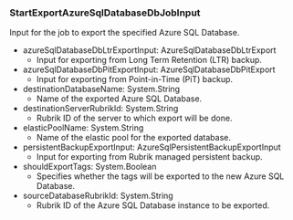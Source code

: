### StartExportAzureSqlDatabaseDbJobInput
Input for the job to export the specified Azure SQL Database.

- azureSqlDatabaseDbLtrExportInput: AzureSqlDatabaseDbLtrExport
  - Input for exporting from Long Term Retention (LTR) backup.
- azureSqlDatabaseDbPitExportInput: AzureSqlDatabaseDbPitExport
  - Input for exporting from Point-in-Time (PiT) backup.
- destinationDatabaseName: System.String
  - Name of the exported Azure SQL Database.
- destinationServerRubrikId: System.String
  - Rubrik ID of the server to which export will be done.
- elasticPoolName: System.String
  - Name of the elastic pool for the exported database.
- persistentBackupExportInput: AzureSqlPersistentBackupExportInput
  - Input for exporting from Rubrik managed persistent backup.
- shouldExportTags: System.Boolean
  - Specifies whether the tags will be exported to the new Azure SQL Database.
- sourceDatabaseRubrikId: System.String
  - Rubrik ID of the Azure SQL Database instance to be exported.
